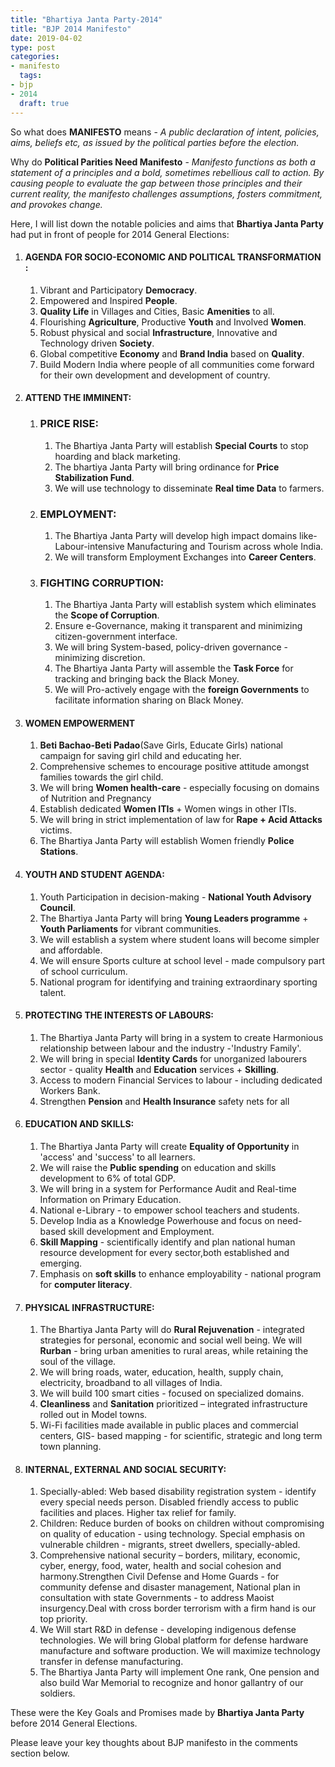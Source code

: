 ```yaml
---
title: "Bhartiya Janta Party-2014"
title: "BJP 2014 Manifesto"
date: 2019-04-02
type: post
categories:
- manifesto
  tags:
- bjp
- 2014
  draft: true
---
```


So what does **MANIFESTO** means - _A public declaration of intent, policies, aims, beliefs etc, as issued by the political
parties before the election._

Why do **Political Parities Need Manifesto** - _Manifesto functions as both a statement of a principles and a bold, sometimes
rebellious call to action. By causing people to evaluate the gap between those principles and their current reality, the manifesto challenges assumptions, fosters commitment, and provokes change._

Here, I will list down the notable policies and aims that **Bhartiya Janta Party** had put in front of people for 2014 General Elections:

1.  #### AGENDA FOR SOCIO-ECONOMIC AND POLITICAL TRANSFORMATION :

    1. Vibrant and Participatory **Democracy**.
    2. Empowered and Inspired **People**.
    3. **Quality Life** in Villages and Cities, Basic **Amenities** to all.
    4. Flourishing **Agriculture**, Productive **Youth** and Involved **Women**.
    5. Robust physical and social **Infrastructure**, Innovative and Technology driven **Society**.
    6. Global competitive **Economy** and **Brand India** based on **Quality**.
    7. Build Modern India where people of all communities come forward for their own development and development of country.

2.  #### ATTEND THE IMMINENT:

    1. ### PRICE RISE:

       1. The Bhartiya Janta Party will establish **Special Courts** to stop hoarding and black marketing.
       2. The bhartiya Janta Party will bring ordinance for **Price Stabilization Fund**.
       3. We will use technology to disseminate **Real time Data** to farmers.

    2. ### EMPLOYMENT:

       1. The Bhartiya Janta Party will develop high impact domains like-Labour-intensive Manufacturing and Tourism across whole India.
       2. We will transform Employment Exchanges into **Career Centers**.

    3. ### FIGHTING CORRUPTION:

       1. The Bhartiya Janta Party will establish system which eliminates the **Scope of Corruption**.
       2. Ensure e-Governance, making it transparent and minimizing citizen-government interface.
       3. We will bring System-based, policy-driven governance - minimizing discretion.
       4. The Bhartiya Janta Party will assemble the **Task Force** for tracking and bringing back the Black Money.
       5. We will Pro-actively engage with the **foreign Governments** to facilitate information sharing on Black Money.

3.  #### WOMEN EMPOWERMENT

    1. **Beti Bachao-Beti Padao**(Save Girls, Educate Girls) national campaign for saving girl child and educating her.
    2. Comprehensive schemes to encourage positive attitude amongst families towards the girl child.
    3. We will bring **Women health-care** - especially focusing on domains of Nutrition and Pregnancy
    4. Establish dedicated **Women ITIs** + Women wings in other ITIs.
    5. We will bring in strict implementation of law for **Rape + Acid Attacks** victims.
    6. The Bhartiya Janta Party will establish Women friendly **Police Stations**.

4.  #### YOUTH AND STUDENT AGENDA:

    1. Youth Participation in decision-making - **National Youth Advisory Council**.
    2. The Bhartiya Janta Party will bring **Young Leaders programme** + **Youth Parliaments** for vibrant communities.
    3. We will establish a system where student loans will become simpler and affordable.
    4. We will ensure Sports culture at school level - made compulsory part of school curriculum.
    5. National program for identifying and training extraordinary sporting talent.

5.  #### PROTECTING THE INTERESTS OF LABOURS:

    1. The Bhartiya Janta Party will bring in a system to create Harmonious relationship between labour and the industry -'Industry Family'.
    2. We will bring in special **Identity Cards** for unorganized labourers sector - quality **Health** and **Education** services + **Skilling**.
    3. Access to modern Financial Services to labour - including dedicated Workers Bank.
    4. Strengthen **Pension** and **Health Insurance** safety nets for all

6.  #### EDUCATION AND SKILLS:

    1. The Bhartiya Janta Party will create **Equality of Opportunity** in 'access' and 'success' to all learners.
    2. We will raise the **Public spending** on education and skills development to 6% of total GDP.
    3. We will bring in a system for Performance Audit and Real-time Information on Primary Education.
    4. National e-Library - to empower school teachers and students.
    5. Develop India as a Knowledge Powerhouse and focus on need-based skill development and Employment.
    6. **Skill Mapping** - scientifically identify and plan national human resource development for every sector,both established and emerging.
    7. Emphasis on **soft skills** to enhance employability - national program for **computer literacy**.

7.  #### PHYSICAL INFRASTRUCTURE:

    1. The Bhartiya Janta Party will do **Rural Rejuvenation** - integrated strategies for personal, economic and social well being. We will **Rurban** - bring urban amenities to rural areas, while retaining the soul of the village.
    2. We will bring roads, water, education, health, supply chain, electricity, broadband to all villages of India.
    3. We will build 100 smart cities - focused on specialized domains.
    4. **Cleanliness** and **Sanitation** prioritized – integrated infrastructure rolled out in Model towns.
    5. Wi-Fi facilities made available in public places and commercial centers, GIS- based mapping - for scientific, strategic and long term town planning.

8.  #### INTERNAL, EXTERNAL AND SOCIAL SECURITY:

    1. Specially-abled: Web based disability registration system - identify every special needs person. Disabled friendly access to public facilities and places. Higher tax relief for family.
    2. Children: Reduce burden of books on children without compromising on quality of education - using technology. Special emphasis on vulnerable children - migrants, street dwellers, specially-abled.
    3. Comprehensive national security – borders, military, economic, cyber, energy, food, water, health and social cohesion and harmony.Strengthen Civil Defense and Home Guards - for community defense and disaster management, National plan in consultation with state Governments - to address Maoist insurgency.Deal with cross border terrorism with a firm hand is our top priority.
    4. We Will start R&D in defense - developing indigenous defense technologies. We will bring Global platform for defense hardware manufacture and software production. We will maximize technology transfer in defense manufacturing.
    5. The Bhartiya Janta Party will implement One rank, One pension and also build War Memorial to recognize and honor gallantry of our soldiers.

These were the Key Goals and Promises made by **Bhartiya Janta Party** before 2014 General Elections.

Please leave your key thoughts about BJP manifesto in the comments section below.
